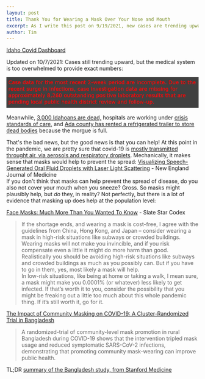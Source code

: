 ```yaml
---
layout: post
title: Thank You for Wearing a Mask Over Your Nose and Mouth
excerpt: As I write this post on 9/19/2021, new cases are trending upward there are nine available ICU beds in the state of Idaho.
author: Tim
---
```


[Idaho Covid Dashboard](https://public.tableau.com/app/profile/idaho.division.of.public.health/viz/DPHIdahoCOVID-19Dashboard/Home)  

Updated on 10/7/2021: Cases still trending upward, but the medical system is too overwhelmed to provide exact numbers:

<img src="/images/warning.png" alt="Due to the recent surge in infections, case investigation data are missing for approximately 8,260 outstanding positive laboratory results that are pending local public health district review and follow-up.">

Meanwhile, [3,000 Idahoans are dead,](https://www.idahostatesman.com/news/coronavirus/article254815942.html) hospitals are working under [crisis standards of care,](https://healthandwelfare.idaho.gov/crisis-standards-care) and [Ada county has rented a refrigerated trailer to store dead bodies](https://www.ktvb.com/article/news/health/coronavirus/ada-county-coroners-office-gets-new-trailer-to-store-bodies/277-2f9af4e9-5ba2-4e76-8503-066f7c0bbe8b) because the morgue is full.

That's the bad news, but the good news is that you can help! At this point in the pandemic, we are pretty sure that covid-19 is [mostly transmitted throught air, via aerosols and respiratory droplets](https://en.wikipedia.org/wiki/Transmission_of_COVID-19). Mechanically, it makes sense that masks would help to prevent the spread: [Visualizing Speech-Generated Oral Fluid Droplets with Laser Light Scattering](https://www.nejm.org/doi/full/10.1056/NEJMc2007800) - New England Journal of Medicine  
If you don't think that masks can help prevent the spread of disease, do you also not cover your mouth when you sneeze? Gross. So masks might plausibly help, but *do* they, in reality? Not perfectly, but there is a lot of evidence that masking up does help at the population level:  

[Face Masks: Much More Than You Wanted To Know](https://web.archive.org/web/20200619074339/https://slatestarcodex.com/2020/03/23/face-masks-much-more-than-you-wanted-to-know/) - Slate Star Codex  
> If the shortage ends, and wearing a mask is cost-free, I agree with the guidelines from China, Hong Kong, and Japan – consider wearing a mask in high-risk situations like subways or crowded buildings. Wearing masks will not make you invincible, and if you risk compensate even a little it might do more harm than good. Realistically you should be avoiding high-risk situations like subways and crowded buildings as much as you possibly can. But if you have to go in them, yes, most likely a mask will help.  
> In low-risk situations, like being at home or taking a walk, I mean sure, a mask might make you 0.0001% (or whatever) less likely to get infected. If that’s worth it to you, consider the possibility that you might be freaking out a little too much about this whole pandemic thing. If it’s still worth it, go for it.

[The Impact of Community Masking on COVID-19: A Cluster-Randomized Trial in Bangladesh](../../../papers/Mask_RCT____Symptomatic_Seropositivity_083121.pdf)  
> A randomized-trial of community-level mask promotion in rural Bangladesh during COVID-19 shows that the intervention tripled mask usage and reduced symptomatic SARS-CoV-2 infections, demonstrating that promoting community mask-wearing can improve public health.

TL;DR [summary of the Bangladesh study, from Stanford Medicine](https://med.stanford.edu/news/all-news/2021/09/surgical-masks-covid-19.html)
